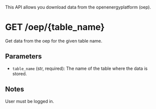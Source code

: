 This API allows you download data from the openenergyplatform (oep).

# GET /oep/{table_name}
Get data from the oep for the given table name.

## Parameters
- `table_name` (str, required): The name of the table where the data is stored.

## Notes
User must be logged in.
